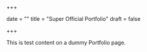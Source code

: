 +++

date = ""
title = "Super Official Portfolio"
draft = false

+++

This is test content on a dummy Portfolio page.